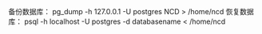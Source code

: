 备份数据库：
pg_dump -h 127.0.0.1 -U postgres NCD > /home/ncd
恢复数据库：
psql -h localhost -U postgres -d databasename <  /home/ncd
